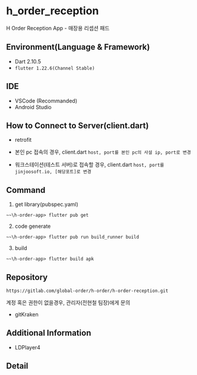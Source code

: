 # h_order_reception

H Order Reception App - 매장용 리셉션 패드

## Environment(Language & Framework)

- Dart 2.10.5
- `flutter 1.22.6(Channel Stable)`

## IDE

- VSCode (Recommanded)
- Android Studio

## How to Connect to Server(client.dart)

- retrofit

- 본인 pc 접속의 경우, client.dart `host, port를 본인 pc의 사설 ip, port로 변경`

- 워크스테이션(테스트 서버)로 접속할 경우, client.dart `host, port를 jinjoosoft.io, [해당포트]로 변경`

## Command

1. get library(pubspec.yaml)

```
~~\h-order-app> flutter pub get
```

2. code generate

```
~~\h-order-app> flutter pub run build_runner build
```

3. build

```
~~\h-order-app> flutter build apk
```

## Repository

```
https://gitlab.com/global-order/h-order/h-order-reception.git
```

계정 혹은 권한이 없을경우, 관리자(전현철 팀장)에게 문의

- gitKraken

## Additional Information

- LDPlayer4

## Detail

